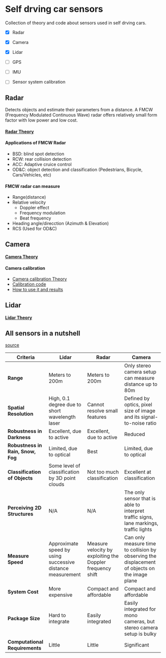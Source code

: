 # Self drving car sensors

Collection of theory and code about sensors used in self drving cars. 

* [x] Radar
* [x] Camera
* [x] Lidar
* [ ] GPS
* [ ] IMU
* [ ] Sensor system calibration  


## Radar
Detects objects and estimate their parameters from a distance. A FMCW (Frequency Modulated Continuous Wave) radar offers relatively small form factor with low power and low cost.

#### [Radar Theory](Radar/Readme.md)

#### Applications of FMCW Radar
* BSD: blind spot detection
* RCW: rear collision detection
* ACC: Adaptive cruice control
* OD&C: object detection and classification (Pedestrians, Bicycle, Cars/Vehicles, etc)
#### FMCW radar can measure
  * Range(distance)
  * Relative velocity
      * Doppler effect
      * Frequency modulation
      * Beat frequency 
  * Heading angle/direcction (Azimuth & Elevation)
  * RCS (Used for OD&C)

## Camera 

#### [Camera Theory](Camera/Documents/Camera%20Calibration.pdf)

#### Camera calibration
  * [Camera calibration Theory](Camera/Documents/Camera%20Calibration.pdf)
  * [Calibration code](Camera/src/CameraCalibration.py)
  * [How to use it and results](Camera/README.md)


## Lidar

#### [Lidar Theory](Lidar/readme.md)


## All sensors in a nutshell
[source](https://github.com/fanweng/Udacity-Sensor-Fusion-Nanodegree/blob/main/README.md)

|  Criteria  |  Lidar  |  Radar  |  Camera  |
|------------|---------|---------|----------|
| **Range**      | Meters to 200m | Meters to 200m | Only stereo camera setup can measure distance up to 80m |
| **Spatial Resolution** | High, 0.1 degree due to short wavelength laser | Cannot resolve small features | Defined by optics, pixel size of image and its signal-to-noise ratio |
| **Robustness in Darkness** | Excellent, due to active | Excellent, due to active | Reduced |
| **Robustness in Rain, Snow, Fog** | Limited, due to optical | Best | Limited, due to optical |
| **Classification of Objects** | Some level of classification by 3D point clouds | Not too much classification | Excellent at classification |
| **Perceiving 2D Structures** | N/A | N/A | The only sensor that is able to interpret traffic signs, lane markings, traffic lights |
| **Measure Speed** | Approximate speed by using successive distance measurement | Measure velocity by exploiting the Doppler frequency shift | Can only measure time to collision by observing the displacement of objects on the image plane |
| **System Cost** | More expensive | Compact and affordable | Compact and affordable |
| **Package Size** | Hard to integrate | Easily integrated | Easily integrated for mono cameras, but stereo camera setup is bulky |
| **Computational Requirements** | Little | Little | Significant |